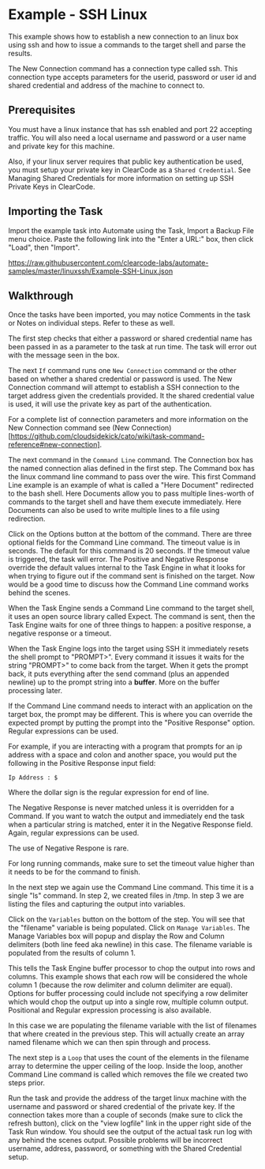 Example - SSH Linux
=============

This example shows how to establish a new connection to an linux box using ssh and how to issue a commands to the target shell and parse the results.

The New Connection command has a connection type called ssh. This connection type accepts parameters for the userid, password or user id and shared credential and address of the machine to connect to.

Prerequisites
-------------

You must have a linux instance that has ssh enabled and port 22 accepting traffic. You will also need a local username and password or a user name and private key for this machine.

Also, if your linux server requires that public key authentication be used, you must setup your private key in ClearCode as a `Shared Credential`.  See Managing Shared Credentials for more information on setting up SSH Private Keys in ClearCode.

Importing the Task
------------------

Import the example task into Automate using the Task, Import a Backup File menu choice. Paste the following link into the "Enter a URL:" box, then click "Load", then "Import".

https://raw.githubusercontent.com/clearcode-labs/automate-samples/master/linuxssh/Example-SSH-Linux.json

Walkthrough
-----------

Once the tasks have been imported, you may notice Comments in the task or Notes on individual steps. Refer to these as well. 

The first step checks that either a password or shared credential name has been passed in as a parameter to the task at run time. The task will error out with the message seen in the box. 

The next `If` command runs one `New Connection` command or the other based on whether a shared credential or password is used. The New Connection command will attempt to establish a SSH connection to the target address given the credentials provided. It the shared credential value is used, it will use the private key as part of the authentication.

For a complete list of connection parameters and more information on the New Connection command see (New Connection)[https://github.com/cloudsidekick/cato/wiki/task-command-reference#new-connection].

The next command in the `Command Line` command. The Connection box has the named connection alias defined in the first step. The Command box has the linux command line command to pass over the wire. This first Command Line example is an example of what is called a "Here Document" redirected to the bash shell. Here Documents allow you to pass multiple lines-worth of commands to the target shell and have them execute immediately. Here Documents can also be used to write multiple lines to a file using redirection. 

Click on the Options button at the bottom of the command. There are three optional fields for the Command Line command. The timeout value is in seconds. The default for this command is 20 seconds. If the timeout value is triggered, the task will error. The Positive and Negative Response override the default values internal to the Task Engine in what it looks for when trying to figure out if the command sent is finished on the target. Now would be a good time to discuss how the Command Line command works behind the scenes. 

When the Task Engine sends a Command Line command to the target shell, it uses an open source library called Expect. The command is sent, then the Task Engine waits for one of three things to happen: a positive response, a negative response or a timeout. 

When the Task Engine logs into the target using SSH it immediately resets the shell prompt to "PROMPT>". Every command it issues it waits for the string "PROMPT>" to come back from the target. When it gets the prompt back, it puts everything after the send command (plus an appended newline) up to the prompt string into a **buffer**. More on the buffer processing later. 

If the Command Line command needs to interact with an application on the target box, the prompt may be different. This is where you can override the expected prompt by putting the prompt into the "Positive Response" option. Regular expressions can be used. 

For example, if you are interacting with a program that prompts for an ip address with a space and colon and another space, you would put the following in the Positive Response input field:

    Ip Address : $

Where the dollar sign is the regular expression for end of line. 

The Negative Response is never matched unless it is overridden for a Command. If you want to watch the output and immediately end the task when a particular string is matched, enter it in the Negative Response field. Again, regular expressions can be used. 

The use of Negative Respone is rare.

For long running commands, make sure to set the timeout value higher than it needs to be for the command to finish. 

In the next step we again use the Command Line command. This time it is a single "ls" command. In step 2, we created files in /tmp. In step 3 we are listing the files and capturing the output into variables. 

Click on the `Variables` button on the bottom of the step. You will see that the "filename" variable is being populated. Click on `Manage Variables`. The Manage Variables box will popup and display the Row and Column delimiters (both line feed aka newline) in this case. The filename variable is populated from the results of column 1. 

This tells the Task Engine buffer processor to chop the output into rows and columns. This example shows that each row will be considered the whole column 1 (because the row delimiter and column delimiter are equal). Options for buffer processing could include not specifying a row delimiter which would chop the output up into a single row, multiple column output. Positional and Regular expression processing is also available.

In this case we are populating the filename variable with the list of filenames that where created in the previous step. This will actually create an array named filename which we can then spin through and process. 

The next step is a `Loop` that uses the count of the elements in the filename array to determine the upper ceiling of the loop. Inside the loop, another Command Line command is called which removes the file we created two steps prior.

Run the task and provide the address of the target linux machine with the username and password or shared credential of the private key. If the connection takes more than a couple of seconds (make sure to click the refresh button), click on the "view logfile" link in the upper right side of the Task Run window. You should see the output of the actual task run log with any behind the scenes output. Possible problems will be incorrect username, address, password, or something with the Shared Credential setup. 

